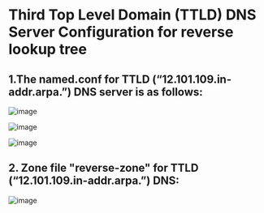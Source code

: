 # Third Top Level Domain (TTLD) DNS Server Configuration for reverse lookup tree 

## 1.The named.conf for TTLD (“12.101.109.in-addr.arpa.”) DNS server is as follows:

![image](https://github.com/gawhale-ashwini/Security-Project/assets/149654320/08c62624-af7c-46b5-8e8f-de50a02ed1c2)

![image](https://github.com/gawhale-ashwini/Security-Project/assets/149654320/6a5cf4f8-3f00-48ef-b355-38d53bc32fb0)

![image](https://github.com/gawhale-ashwini/Security-Project/assets/149654320/374e9759-15d4-462c-a0ae-6104bbebdbce)

## 2. Zone file "reverse-zone" for TTLD (“12.101.109.in-addr.arpa.”) DNS:

![image](https://github.com/gawhale-ashwini/Security-Project/assets/149654320/138697f5-8917-41eb-9296-b50850c177f2)



